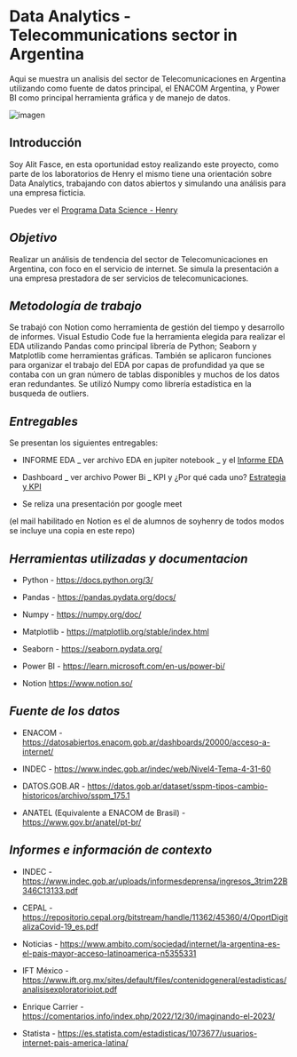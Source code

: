 
# Data Analytics - Telecommunications sector in Argentina 

Aqui se muestra un analisis del sector de Telecomunicaciones en Argentina utilizando como fuente de datos principal, el ENACOM Argentina, y Power BI como principal herramienta gráfica y de manejo de datos. 

![imagen](https://static-prod.adweek.com/wp-content/uploads/2018/06/internet-speeds-CONTENT-2018.gif)

## **Introducción**

Soy Alit Fasce, en esta oportunidad estoy realizando este proyecto, como parte de los laboratorios de Henry el mismo tiene una orientación sobre Data Analytics, trabajando con datos abiertos y simulando una análisis para una empresa ficticia. 

Puedes ver el [Programa Data Science - Henry](https://www.soyhenry.com/carrera-data-science)


## *Objetivo*

Realizar un análisis de tendencia del sector de Telecomunicaciones en Argentina, con foco en el servicio de internet. Se simula la presentación a una empresa prestadora de ser servicios de telecomunicaciones. 

## *Metodología de trabajo*

Se trabajó con Notion como herramienta de gestión del tiempo y desarrollo de informes. 
Visual Estudio Code fue la herramienta elegida para realizar el EDA utilizando Pandas como principal librería de Python; Seaborn y Matplotlib come herramientas gráficas. También se aplicaron funciones para organizar el trabajo del EDA por capas de profundidad ya que se contaba con un gran número de tablas disponibles y muchos de los datos eran redundantes. Se utilizó Numpy como librería estadística en la busqueda de outliers. 


## *Entregables*

Se presentan los siguientes entregables: 

- INFORME EDA _ ver archivo EDA en jupiter notebook _ y el [Informe EDA](https://www.notion.so/Informe-EDA-dc75824217004067875133807228d7ae)

- Dashboard _ ver archivo Power Bi _ KPI y ¿Por qué cada uno? [Estrategia y KPI](https://www.notion.so/Estrategia-y-definici-n-de-KPI-f7616919afa64d0bbc0e8dbb51cfe51a)

- Se reliza una presentación por google meet

(el mail habilitado en Notion es el de alumnos de soyhenry de todos modos se incluye una copia en este repo)

## *Herramientas utilizadas y documentacion*

* Python - https://docs.python.org/3/

* Pandas -  https://pandas.pydata.org/docs/

* Numpy -  https://numpy.org/doc/

* Matplotlib - https://matplotlib.org/stable/index.html

* Seaborn - https://seaborn.pydata.org/

* Power BI - https://learn.microsoft.com/en-us/power-bi/

* Notion https://www.notion.so/

## *Fuente de los datos* 

- ENACOM - https://datosabiertos.enacom.gob.ar/dashboards/20000/acceso-a-internet/

-  INDEC - https://www.indec.gob.ar/indec/web/Nivel4-Tema-4-31-60

- DATOS.GOB.AR - https://datos.gob.ar/dataset/sspm-tipos-cambio-historicos/archivo/sspm_175.1

- ANATEL (Equivalente a ENACOM de Brasil) - https://www.gov.br/anatel/pt-br/

## *Informes e información de contexto*

- INDEC - https://www.indec.gob.ar/uploads/informesdeprensa/ingresos_3trim22B346C13133.pdf

- CEPAL - https://repositorio.cepal.org/bitstream/handle/11362/45360/4/OportDigitalizaCovid-19_es.pdf

- Noticias - https://www.ambito.com/sociedad/internet/la-argentina-es-el-pais-mayor-acceso-latinoamerica-n5355331

- IFT México - https://www.ift.org.mx/sites/default/files/contenidogeneral/estadisticas/analisisexploratorioiot.pdf

- Enrique Carrier - https://comentarios.info/index.php/2022/12/30/imaginando-el-2023/

- Statista - https://es.statista.com/estadisticas/1073677/usuarios-internet-pais-america-latina/





